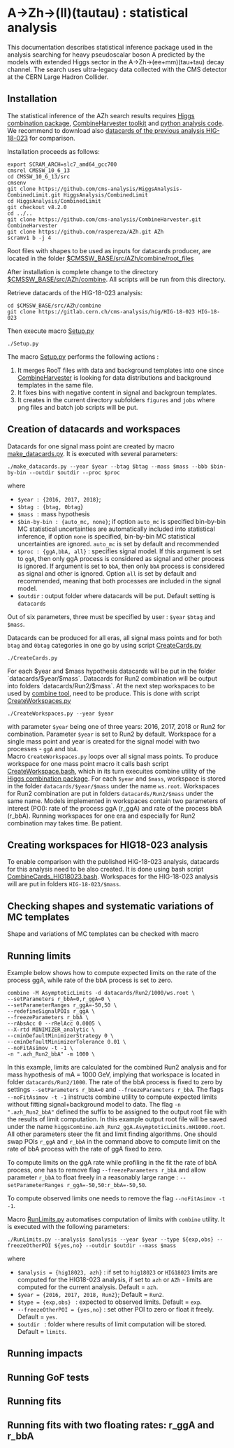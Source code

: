 # A->Zh->(ll)(tautau) : statistical analysis 

This documentation describes  statistical inference package used in the analysis searching for heavy pseudoscalar boson A predicted by the models with extended Higgs sector in the A->Zh->(ee+mm)(tau+tau) decay channel. The search uses ultra-legacy data collected with the CMS detector at the CERN Large Hadron Collider.

## Installation

The statistical inference of the AZh search results requires [Higgs combination package](https://github.com/cms-analysis/HiggsAnalysis-CombinedLimit.git),  [CombineHarvester toolkit](https://cms-analysis.github.io/CombineHarvester/index.html)  and  [python analysis code](https://github.com/raspereza/AZh.git). We recommend to download also [datacards of the previous analysis HIG-18-023](https://gitlab.cern.ch/cms-analysis/hig/HIG-18-023) for comparison.

Installation proceeds as follows:
```
export SCRAM_ARCH=slc7_amd64_gcc700
cmsrel CMSSW_10_6_13
cd CMSSW_10_6_13/src
cmsenv
git clone https://github.com/cms-analysis/HiggsAnalysis-CombinedLimit.git HiggsAnalysis/CombinedLimit
cd HiggsAnalysis/CombinedLimit
git checkout v8.2.0
cd ../..
git clone https://github.com/cms-analysis/CombineHarvester.git CombineHarvester
git clone https://github.com/raspereza/AZh.git AZh
scramv1 b -j 4
```

Root files with shapes to be used as inputs for datacards producer, are located in the folder [$CMSSW_BASE/src/AZh/combine/root_files](https://github.com/raspereza/AZh/tree/main/combine/root_files)

After installation is complete change to the directory [$CMSSW_BASE/src/AZh/combine](https://github.com/raspereza/AZh/tree/main/combine). All scripts will be run from this directory.

Retrieve datacards of the HIG-18-023 analysis:
```
cd $CMSSW_BASE/src/AZh/combine
git clone https://gitlab.cern.ch/cms-analysis/hig/HIG-18-023 HIG-18-023
```

Then execute macro [Setup.py](https://github.com/raspereza/AZh/blob/main/combine/Setup.py)
```
./Setup.py
```

The macro [Setup.py](https://github.com/raspereza/AZh/blob/main/combine/Setup.py) performs the following actions :
1. It merges RooT files with data and background templates into one since [CombineHarvester](https://cms-analysis.github.io/CombineHarvester/index.html) is looking for data distributions and background templates in the same file.
2. It fixes bins with negative content in signal and backgroun templates.
3. It creates in the current directory subfolders `figures` and `jobs` where png files and batch job scripts will be put.


## Creation of datacards and workspaces

Datacards for one signal mass point are created by macro [make_datacards.py](). It is executed with several parameters:
```
./make_datacards.py --year $year --btag $btag --mass $mass --bbb $bin-by-bin --outdir $outdir --proc $proc 
```
where
* `$year : {2016, 2017, 2018}`;
* `$btag : {btag, 0btag}`
* `$mass :` mass hypothesis
* `$bin-by-bin : {auto_mc, none}`; if option `auto_mc` is specified bin-by-bin MC statistical uncertainties are automatically included into statistical inference, if option `none` is specified, bin-by-bin MC statistical uncertainties are ignored. `auto_mc` is set by default and recommended
* `$proc : {ggA,bbA, all}` : specifies signal model. If this argument is set to `ggA`, then only ggA process is considered as signal and other process is ignored. If argument is set to `bbA`, then only `bbA` process is considered as signal and other is ignored. Option `all` is set by default and recommended, meaning that both processes are included in the signal model.
* `$outdir` : output folder where datacards will be put. Default setting is `datacards` 

Out of six parameters, three must be specified by user : `$year` `$btag` and `$mass`. 

Datacards can be produced for all eras, all signal mass points and for both `btag` and `0btag` categories in one go by using script [CreateCards.py](https://github.com/raspereza/AZh/blob/main/combine/CreateCards.py)
```
./CreateCards.py
```

For each $year and $mass hypothesis datacards will be put in the folder `datacards/$year/$mass`.
Datacards for Run2 combination will be output into folders `datacards/Run2/$mass`.
At the next step workspaces to be used by [combine tool](http://cms-analysis.github.io/HiggsAnalysis-CombinedLimit), need to be produce. This is done with script [CreateWorkspaces.py](https://github.com/raspereza/AZh/blob/main/combine/CreateWorkspaces.py)
```
./CreateWorkspaces.py --year $year
```
with parameter `$year` being one of three years: 2016, 2017, 2018 or Run2 for combination. Parameter `$year` is set to Run2 by default. Workspace for a single mass point and year is created for the signal model with two processes - `ggA` and `bbA`.  
Macro `CreateWorkspaces.py` loops over all signal mass points. To produce workspace for one mass point macro it calls bash script [CreateWorkspace.bash](https://github.com/raspereza/AZh/blob/main/combine/CreateWorkspace.bash), which in its turn execuites combine utility of the [Higgs combination package](https://github.com/cms-analysis/HiggsAnalysis-CombinedLimit.git). For each `$year` and `$mass`, workspace is stored in the folder `datacards/$year/$mass` under the name `ws.root`. Workspaces for Run2 combination are put in folders `datacards/Run2/$mass` under the same name. Models implemented in workspaces contain two parameters of interest (POI): rate of the process ggA (r_ggA) and rate of the process bbA (r_bbA). Running workspaces for one era and especially for Run2 combination may takes time. Be patient.


## Creating workspaces for HIG18-023 analysis 

To enable comparison with the published HIG-18-023 analysis, datacards for this analysis need to be also created. It is done using bash script [CombineCards_HIG18023.bash](https://github.com/raspereza/AZh/blob/main/combine/CombineCards_HIG18023.bash). Workspaces for the HIG-18-023 analysis will are put in folders `HIG-18-023/$mass`.

## Checking shapes and systematic variations of MC templates

Shape and variations of MC templates can be checked with macro []()

## Running limits

Example below shows how to compute expected limits on the rate of the process ggA, while rate of the bbA process is set to zero. 
```
combine -M AsymptoticLimits -d datacards/Run2/1000/ws.root \ 
--setParameters r_bbA=0,r_ggA=0 \
--setParameterRanges r_ggA=-50,50 \ 
--redefineSignalPOIs r_ggA \
--freezeParameters r_bbA \
--rAbsAcc 0 --rRelAcc 0.0005 \ 
--X-rtd MINIMIZER_analytic \
--cminDefaultMinimizerStrategy 0 \
--cminDefaultMinimizerTolerance 0.01 \ 
--noFitAsimov -t -1 \ 
-n ".azh_Run2_bbA" -m 1000 \
```
In this example, limits are calculated for the combined Run2 analysis and for mass hypothesis of mA = 1000 GeV, implying that workspace is located in folder `datacards/Run2/1000`. The rate of the bbA process is fixed to zero by settings `--setParameters r_bbA=0` and `--freezeParameters r_bbA`. The flags `--noFitAsimov -t -1` instructs combine utility to compute expected limits without fitting signal+background model to data. The flag `-n ".azh_Run2_bbA"` defined the suffix to be assigned to the output root file with the results of limit computation. In this example output root file will be saved under the name `higgsCombine.azh_Run2_ggA.AsymptoticLimits.mH1000.root`. All other parameters steer the fit and limit finding algorithms. One should swap POIs `r_ggA` and `r_bbA` in the command above to compute limit on the rate of bbA process with the rate of ggA fixed to zero. 

To compute limits on the ggA rate while profiling in the fit the rate of bbA process, one has to remove flag  `--freezeParameters r_bbA` and allow parameter `r_bbA` to float freely in a reasonably large range : `--setParameterRanges r_ggA=-50,50:r_bbA=-50,50`.

To compute observed limits one needs to remove the flag `--noFitAsimov -t -1`.

Macro [RunLimits.py](https://github.com/raspereza/AZh/blob/main/combine/RunLimits.py) automatises computation of limits with `combine` utility. It is executed with the following parameters:
```
./RunLimits.py --analysis $analysis --year $year --type ${exp,obs} --freezeOtherPOI ${yes,no} --outdir $outdir --mass $mass
```
where
* `$analysis = {hig18023, azh}` : if set to `hig18023` or `HIG18023` limits are computed for the HIG18-023 analysis, if set to `azh` or `AZh` - limits are computed for the current analysis. Default = `azh`.
* `$year = {2016, 2017, 2018, Run2}`; Default = `Run2`.
* `$type = {exp,obs} ` : expected to observed limits.  Default = `exp`.
* `--freezeOtherPOI = {yes,no}` : set other POI to zero or float it freely. Default = `yes`.
* `$outdir ` : folder where results of limit computation will be stored. Default = `limits`.
 

## Running impacts

## Running GoF tests

## Running fits

## Running fits with two floating rates: r_ggA and r_bbA